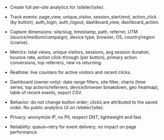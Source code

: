 - Create full per-site analytics for /siteler/{site}.

- Track events: page_view, unique_visitor, session_start/end, action_click (by button), auth_login, auth_logout, dashboard_view, dashboard_action.
- Capture dimensions: site/slug, timestamp, path, referrer, UTM (source/medium/campaign), device type, browser, OS, country/region (coarse).
- Metrics: total views, unique visitors, sessions, avg session duration, bounce rate, action click-through (per button), primary action conversions, top referrers, new vs returning.
- Realtime: live counters for active visitors and recent clicks.
- Dashboard (owner-only): date range filters, site filter, charts (time series, top actions/referrers, device/browser breakdown, geo heatmap), table of recent events, export CSV.
- Behavior: do not change button order; clicks are attributed to the saved order. No public analytics UI on /siteler/{site}.
- Privacy: anonymize IP, no PII, respect DNT, lightweight and fast.
- Reliability: queue+retry for event delivery; no impact on page performance.